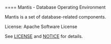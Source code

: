 ==== Mantis - Database Operating Environment

Mantis is a set of database-related components.

License: Apache Software License 

See [LICENSE](LICENSE) and [NOTICE](NOTICE) for details.

